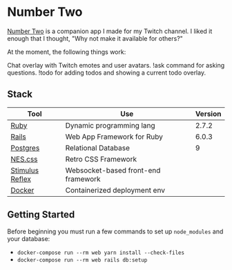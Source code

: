 # Number Two
[Number Two](https://2.exegete.me/) is a companion app I made for my Twitch channel. I liked it enough that I thought, "Why not make it available for others?"

At the moment, the following things work:

Chat overlay with Twitch emotes and user avatars.
!ask command for asking questions.
!todo for adding todos and showing a current todo overlay.

## Stack

Tool | Use | Version
---|---|---
[Ruby](https://docs.ruby-lang.org/en/2.7.0/) | Dynamic programming lang | 2.7.2
[Rails](https://api.rubyonrails.org/) | Web App Framework for Ruby | 6.0.3
[Postgres](https://www.postgresql.org/docs/9.0/index.html) | Relational Database | 9
[NES.css](https://nostalgic-css.github.io/NES.css/) | Retro CSS Framework | 
[Stimulus Reflex](https://docs.stimulusreflex.com/) | Websocket-based front-end framework | 
[Docker](https://docs.docker.com/) | Containerized deployment env |

## Getting Started
Before beginning you must run a few commands to set up `node_modules` and your database:

- `docker-compose run --rm web yarn install --check-files`
- `docker-compose run --rm web rails db:setup`


